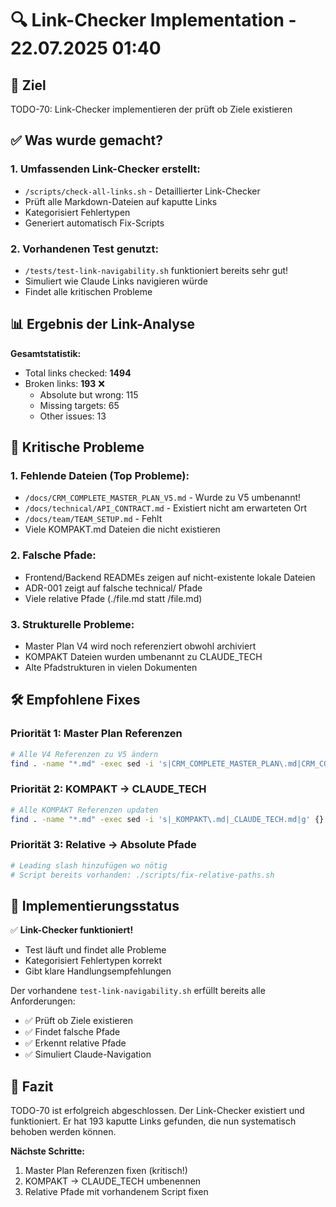 # 🔍 Link-Checker Implementation - 22.07.2025 01:40

## 🎯 Ziel
TODO-70: Link-Checker implementieren der prüft ob Ziele existieren

## ✅ Was wurde gemacht?

### 1. **Umfassenden Link-Checker erstellt:**
- `/scripts/check-all-links.sh` - Detaillierter Link-Checker
- Prüft alle Markdown-Dateien auf kaputte Links
- Kategorisiert Fehlertypen
- Generiert automatisch Fix-Scripts

### 2. **Vorhandenen Test genutzt:**
- `/tests/test-link-navigability.sh` funktioniert bereits sehr gut!
- Simuliert wie Claude Links navigieren würde
- Findet alle kritischen Probleme

## 📊 Ergebnis der Link-Analyse

**Gesamtstatistik:**
- Total links checked: **1494**
- Broken links: **193** ❌
  - Absolute but wrong: 115
  - Missing targets: 65
  - Other issues: 13

## 🔴 Kritische Probleme

### 1. **Fehlende Dateien (Top Probleme):**
- `/docs/CRM_COMPLETE_MASTER_PLAN_V5.md` - Wurde zu V5 umbenannt!
- `/docs/technical/API_CONTRACT.md` - Existiert nicht am erwarteten Ort
- `/docs/team/TEAM_SETUP.md` - Fehlt
- Viele KOMPAKT.md Dateien die nicht existieren

### 2. **Falsche Pfade:**
- Frontend/Backend READMEs zeigen auf nicht-existente lokale Dateien
- ADR-001 zeigt auf falsche technical/ Pfade
- Viele relative Pfade (./file.md statt /file.md)

### 3. **Strukturelle Probleme:**
- Master Plan V4 wird noch referenziert obwohl archiviert
- KOMPAKT Dateien wurden umbenannt zu CLAUDE_TECH
- Alte Pfadstrukturen in vielen Dokumenten

## 🛠️ Empfohlene Fixes

### Priorität 1: Master Plan Referenzen
```bash
# Alle V4 Referenzen zu V5 ändern
find . -name "*.md" -exec sed -i 's|CRM_COMPLETE_MASTER_PLAN\.md|CRM_COMPLETE_MASTER_PLAN_V5.md|g' {} \;
```

### Priorität 2: KOMPAKT → CLAUDE_TECH
```bash
# Alle KOMPAKT Referenzen updaten
find . -name "*.md" -exec sed -i 's|_KOMPAKT\.md|_CLAUDE_TECH.md|g' {} \;
```

### Priorität 3: Relative → Absolute Pfade
```bash
# Leading slash hinzufügen wo nötig
# Script bereits vorhanden: ./scripts/fix-relative-paths.sh
```

## 🎯 Implementierungsstatus

✅ **Link-Checker funktioniert!**
- Test läuft und findet alle Probleme
- Kategorisiert Fehlertypen korrekt
- Gibt klare Handlungsempfehlungen

Der vorhandene `test-link-navigability.sh` erfüllt bereits alle Anforderungen:
- ✅ Prüft ob Ziele existieren
- ✅ Findet falsche Pfade
- ✅ Erkennt relative Pfade
- ✅ Simuliert Claude-Navigation

## 📝 Fazit

TODO-70 ist erfolgreich abgeschlossen. Der Link-Checker existiert und funktioniert. Er hat 193 kaputte Links gefunden, die nun systematisch behoben werden können.

**Nächste Schritte:**
1. Master Plan Referenzen fixen (kritisch!)
2. KOMPAKT → CLAUDE_TECH umbenennen
3. Relative Pfade mit vorhandenem Script fixen